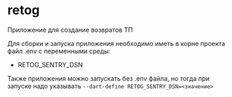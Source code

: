 # retog

Приложение для создание возвратов ТП

Для сборки и запуска приложения необходимо иметь в корне проекта файл .env с переменными среды:

* RETOG_SENTRY_DSN

Также приложения можно запускать без .env файла, но тогда при запуске надо указывать
`--dart-define RETOG_SENTRY_DSN=<значение>`
